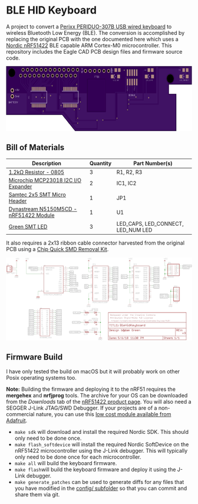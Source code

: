 # BLE HID Keyboard
A project to convert a [Perixx PERIDUO-307B USB wired keyboard](https://www.amazon.com/Perixx-PERIBOARD-407B-Mini-Keyboard-Dimension/dp/B0053O9ZNQ/) to wireless Bluetooth Low Energy (BLE). The conversion is accomplished by replacing the original PCB with the one documented here which uses a [Nordic nRF51422](https://www.nordicsemi.com/eng/Products/ANT/nRF51422) BLE capable ARM Cortex-M0 microcontroller. This repository includes the Eagle CAD PCB design files and firmware source code.

<img src="https://raw.githubusercontent.com/adamgreen/BleHidKeyboard/master/images/20180506-PCB-Top.png" alt="OSHPark rendering of PCB Top" width="640" height="176" />

## Bill of Materials
Description | Quantity | Part Number(s) 
------------|----------|---------------
[1.2kΩ Resistor - 0805](https://www.adafruit.com/product/441) | 3 | R1, R2, R3
[Microchip MCP23018 I2C I/O Expander](https://www.digikey.com/product-detail/en/microchip-technology/MCP23018-E-SS/MCP23018-E-SS-ND/1999506) | 2 | IC1, IC2
[Samtec 2x5 SMT Micro Header](https://www.digikey.com/product-detail/en/FTSH-105-01-L-DV-K/SAM8799-ND/1875039) | 1 | JP1
[Dynastream N5150M5CD - nRF51422 Module](https://www.digikey.com/products/en?keywords=N5150M5CD) | 1 | U1
[Green SMT LED](https://www.digikey.com/product-detail/en/kingbright/APTD3216LCGCK/754-2049-1-ND/7043101) | 3 | LED_CAPS, LED_CONNECT, LED_NUM LED

It also requires a 2x13 ribbon cable connector harvested from the original PCB using a [Chip Quick SMD Removal Kit](https://www.adafruit.com/product/2660).

<a href="https://github.com/adamgreen/BleHidKeyboard/blob/master/hardware/BleHidKeyboard.pdf"><img src="https://raw.githubusercontent.com/adamgreen/BleHidKeyboard/master/hardware/BleHidKeyboard.png" alt="Schematic" /></a>

## Firmware Build
I have only tested the build on macOS but it will probably work on other Posix operating systems too.

**Note:** Building the firmware and deploying it to the nRF51 requires the **mergehex** and **nrfjprog** tools. The archive for your OS can be downloaded from the _Downloads_ tab of the [nRF51422 product page](https://www.nordicsemi.com/eng/Products/Bluetooth-low-energy/nRF51422). You will also need a SEGGER J-Link JTAG/SWD Debugger. If your projects are of a non-commercial nature, you can use this [low cost module available from Adafruit](https://www.adafruit.com/product/3571).

* ```make sdk``` will download and install the required Nordic SDK. This should only need to be done once.
* ```make flash_softdevice``` will install the required Nordic SoftDevice on the nRF51422 microcontroller using the J-Link debugger. This will typically only need to be done once for each microcontroller.
* ```make all``` will build the keyboard firmware.
* ```make flash```will build the keyboard firmware and deploy it using the J-Link debugger.
* ```make generate_patches``` can be used to generate diffs for any files that you have modified in the [config/ subfolder](https://github.com/adamgreen/BleHidKeyboard/tree/master/firmware/config) so that you can commit and share them via git.
